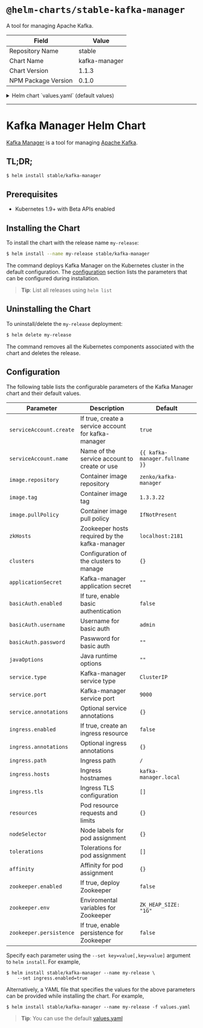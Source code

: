 # `@helm-charts/stable-kafka-manager`

A tool for managing Apache Kafka.

| Field               | Value         |
| ------------------- | ------------- |
| Repository Name     | stable        |
| Chart Name          | kafka-manager |
| Chart Version       | 1.1.3         |
| NPM Package Version | 0.1.0         |

<details>

<summary>Helm chart `values.yaml` (default values)</summary>

```yaml
# ------------------------------------------------------------------------------
# Kafka Manager:
# ------------------------------------------------------------------------------

## Service account configuration
## Ref: https://kubernetes.io/docs/tasks/configure-pod-container/configure-service-account/
##
serviceAccount:
  create: true
  ## Define serviceAccount name. Defaults to fully qualified name or "default"
  ## when create is false
  ##
  name: ''

## Specs for the Kafka-manager image
##
image:
  repository: zenko/kafka-manager
  tag: 1.3.3.22
  pullPolicy: IfNotPresent

## Kafka-manager zookeeper hosts. Default to localhost:2181 or
## the bundled zookeeper chart service url if enabled (see below).
## This value can be a template
##
zkHosts: ''

## Clusters to be added through the kafka-manager api
##
clusters:
  ## Name of your cluster
  # - name: "default"
  ## Cluster zookeeper hosts. It will default to the
  ## Kafka-manager zookeeper hosts if not specified
  ##
  # zkHosts: ""
  ## The following parameters can be configured for your cluster.
  ## See '_helpers.tpl' for the default values
  ##
  # kafkaVersion: ""
  # jmxEnabled: ""
  # jmxUser: ""
  # jmxPass: ""
  # jmxSsl: ""
  # logkafkaEnabled: ""
  # pollConsumers: ""
  # filterConsumers: ""
  # activeOffsetCacheEnabled: ""
  # displaySizeEnabled: ""
  # securityProtocol: ""
  ## Additional cluster tunning. It is mandatory that this value exists,
  ## even if it's empty '{}'.
  ##
  # tuning: {}
  # brokerViewUpdatePeriodSeconds:
  # clusterManagerThreadPoolSize:
  # clusterManagerThreadPoolQueueSize:
  # kafkaCommandThreadPoolSize:
  # kafkaCommandThreadPoolQueueSize:
  # logkafkaCommandThreadPoolSize:
  # logkafkaCommandThreadPoolQueueSize:
  # logkafkaUpdatePeriodSeconds:
  # partitionOffsetCacheTimeoutSecs:
  # brokerViewThreadPoolSize:
  # brokerViewThreadPoolQueueSize:
  # offsetCacheThreadPoolSize:
  # offsetCacheThreadPoolQueueSize:
  # kafkaAdminClientThreadPoolSize:
  # kafkaAdminClientThreadPoolQueueSize:
  # kafkaManagedOffsetMetadataCheckMillis:
  # kafkaManagedOffsetGroupCacheSize:
  # kafkaManagedOffsetGroupExpireDays:

## Application secret. Defaults to a random 10-character alphanumeric string
##
applicationSecret: ''

## Basic Auth configuration
##
basicAuth:
  enabled: false
  username: 'admin'
  ## Defaults to a random 10-character alphanumeric string if not set
  ##
  password: ''

## Java runtime options. Passed through the JAVA_OPTS environmental variable
##
javaOptions: ''

## Service configuration
## Ref: http://kubernetes.io/docs/user-guide/services/
##
service:
  type: ClusterIP
  port: 9000
  annotations: {}

## Ingress configuration
## Ref: https://kubernetes.io/docs/concepts/services-networking/ingress/
##
ingress:
  enabled: false
  annotations:
    {}
    # kubernetes.io/ingress.class: nginx
    # kubernetes.io/tls-acme: "true"
  path: /
  hosts:
    - kafka-manager.local
  tls:
    []
    # - secretName: kafka-manager-tls
    #   hosts:
    #     - kafka-manager.local

## Pod resource requests and limits
## Ref: http://kubernetes.io/docs/user-guide/compute-resources/
##
resources: {}
#  limits:
#    cpu: 100m
#    memory: 128Mi
#  requests:
#    cpu: 100m
#    memory: 128Mi

## Node labels for pod assignment
## Ref: https://kubernetes.io/docs/user-guide/node-selection/
##
nodeSelector: {}

## Tolerations for pod assignment
## Ref: https://kubernetes.io/docs/concepts/configuration/taint-and-toleration/
##
tolerations: []

## Affinity for pod assignment
## Ref: https://kubernetes.io/docs/concepts/configuration/assign-pod-node/#affinity-and-anti-affinity
##
affinity: {}

# ------------------------------------------------------------------------------
# Zookeeper:
# ------------------------------------------------------------------------------

zookeeper:
  enabled: false

  ## Environmental variables to set in Zookeeper
  ##
  env:
    ## The JVM heap size to allocate to Zookeeper
    ZK_HEAP_SIZE: '1G'

  ## Configure Zookeeper persistence
  persistence:
    enabled: false
```

</details>

---

# Kafka Manager Helm Chart

[Kafka Manager](https://github.com/yahoo/kafka-manager) is a tool for managing [Apache Kafka](http://kafka.apache.org/).

## TL;DR;

```bash
$ helm install stable/kafka-manager
```

## Prerequisites

- Kubernetes 1.9+ with Beta APIs enabled

## Installing the Chart

To install the chart with the release name `my-release`:

```bash
$ helm install --name my-release stable/kafka-manager
```

The command deploys Kafka Manager on the Kubernetes cluster in the default configuration. The [configuration](#configuration) section lists the parameters that can be configured during installation.

> **Tip**: List all releases using `helm list`

## Uninstalling the Chart

To uninstall/delete the `my-release` deployment:

```bash
$ helm delete my-release
```

The command removes all the Kubernetes components associated with the chart and deletes the release.

## Configuration

The following table lists the configurable parameters of the Kafka Manager chart and their default values.

| Parameter               | Description                                         | Default                        |
| ----------------------- | --------------------------------------------------- | ------------------------------ |
| `serviceAccount.create` | If true, create a service account for kafka-manager | `true`                         |
| `serviceAccount.name`   | Name of the service account to create or use        | `{{ kafka-manager.fullname }}` |
| `image.repository`      | Container image repository                          | `zenko/kafka-manager`          |
| `image.tag`             | Container image tag                                 | `1.3.3.22`                     |
| `image.pullPolicy`      | Container image pull policy                         | `IfNotPresent`                 |
| `zkHosts`               | Zookeeper hosts required by the kafka-manager       | `localhost:2181`               |
| `clusters`              | Configuration of the clusters to manage             | `{}`                           |
| `applicationSecret`     | Kafka-manager application secret                    | `""`                           |
| `basicAuth.enabled`     | If ture, enable basic authentication                | `false`                        |
| `basicAuth.username`    | Username for basic auth                             | `admin`                        |
| `basicAuth.password`    | Paswword for basic auth                             | `""`                           |
| `javaOptions`           | Java runtime options                                | `""`                           |
| `service.type`          | Kafka-manager service type                          | `ClusterIP`                    |
| `service.port`          | Kafka-manager service port                          | `9000`                         |
| `service.annotations`   | Optional service annotations                        | `{}`                           |
| `ingress.enabled`       | If true, create an ingress resource                 | `false`                        |
| `ingress.annotations`   | Optional ingress annotations                        | `{}`                           |
| `ingress.path`          | Ingress path                                        | `/`                            |
| `ingress.hosts`         | Ingress hostnames                                   | `kafka-manager.local`          |
| `ingress.tls`           | Ingress TLS configuration                           | `[]`                           |
| `resources`             | Pod resource requests and limits                    | `{}`                           |
| `nodeSelector`          | Node labels for pod assignment                      | `{}`                           |
| `tolerations`           | Tolerations for pod assignment                      | `[]`                           |
| `affinity`              | Affinity for pod assignment                         | `{}`                           |
| `zookeeper.enabled`     | If true, deploy Zookeeper                           | `false`                        |
| `zookeeper.env`         | Enviromental variables for Zookeeper                | `ZK_HEAP_SIZE: "1G"`           |
| `zookeeper.persistence` | If true, enable persistence for Zookeeper           | `false`                        |

Specify each parameter using the `--set key=value[,key=value]` argument to `helm install`. For example,

```console
$ helm install stable/kafka-manager --name my-release \
    --set ingress.enabled=true
```

Alternatively, a YAML file that specifies the values for the above parameters can be provided while installing the chart. For example,

```console
$ helm install stable/kafka-manager --name my-release -f values.yaml
```

> **Tip**: You can use the default [values.yaml](values.yaml)
